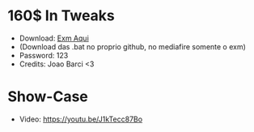 # 160$ In Tweaks

+ Download: [Exm Aqui](https://www.mediafire.com/file/v07phrjme1jejsa/Exm+New+27$.zip/file)
+ (Download das .bat no proprio github, no mediafire somente o exm)
+ Password: 123
+ Credits: Joao Barci <3

# Show-Case

+ Video: https://youtu.be/J1kTecc87Bo
